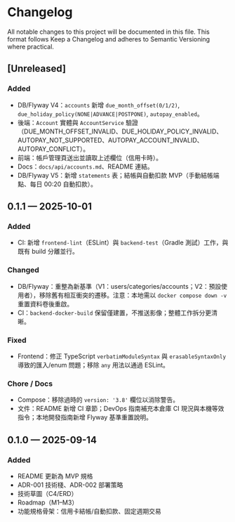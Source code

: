 # Changelog

All notable changes to this project will be documented in this file.
This format follows Keep a Changelog and adheres to Semantic Versioning where practical.

## [Unreleased]
### Added
- DB/Flyway V4：`accounts` 新增 `due_month_offset(0/1/2)`, `due_holiday_policy(NONE|ADVANCE|POSTPONE)`, `autopay_enabled`。
- 後端：`Account` 實體與 `AccountService` 驗證（DUE_MONTH_OFFSET_INVALID、DUE_HOLIDAY_POLICY_INVALID、AUTOPAY_NOT_SUPPORTED、AUTOPAY_ACCOUNT_INVALID、AUTOPAY_CONFLICT）。
- 前端：帳戶管理頁送出並讀取上述欄位（信用卡時）。
- Docs：`docs/api/accounts.md`、README 連結。
 - DB/Flyway V5：新增 `statements` 表；結帳與自動扣款 MVP（手動結帳端點、每日 00:20 自動扣款）。

## 0.1.1 — 2025-10-01
### Added
- CI: 新增 `frontend-lint`（ESLint）與 `backend-test`（Gradle 測試）工作，與既有 build 分離並行。

### Changed
- DB/Flyway：重整為新基準（V1：users/categories/accounts；V2：預設使用者），移除舊有相互衝突的遷移。注意：本地需以 `docker compose down -v` 重置資料卷後重啟。
- CI：`backend-docker-build` 保留僅建置，不推送影像；整體工作拆分更清晰。

### Fixed
- Frontend：修正 TypeScript `verbatimModuleSyntax` 與 `erasableSyntaxOnly` 導致的匯入/enum 問題；移除 `any` 用法以通過 ESLint。

### Chore / Docs
- Compose：移除過時的 `version: '3.8'` 欄位以消除警告。
- 文件：README 新增 CI 章節；DevOps 指南補充本倉庫 CI 現況與本機等效指令；本地開發指南新增 Flyway 基準重置說明。

## 0.1.0 — 2025-09-14
### Added
- README 更新為 MVP 規格
- ADR-001 技術棧、ADR-002 部署策略
- 技術草圖（C4/ERD）
- Roadmap（M1–M3）
- 功能規格骨架：信用卡結帳/自動扣款、固定週期交易
